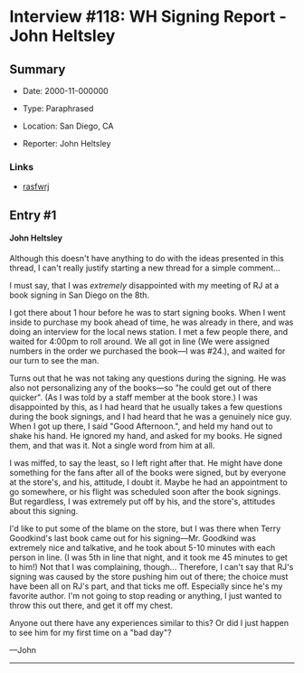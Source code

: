 # Interview #118: WH Signing Report - John Heltsley

## Summary

- Date: 2000-11-000000

- Type: Paraphrased

- Location: San Diego, CA

- Reporter: John Heltsley

### Links

- [rasfwrj](http://groups.google.com/group/rec.arts.sf.written.robert-jordan/msg/77805bb9f25902b5)


## Entry #1

#### John Heltsley

Although this doesn't have anything to do with the ideas presented in this thread, I can't really justify starting a new thread for a simple comment...

I must say, that I was
*extremely*
disappointed with my meeting of RJ at a book signing in San Diego on the 8th.

I got there about 1 hour before he was to start signing books. When I went inside to purchase my book ahead of time, he was already in there, and was doing an interview for the local news station. I met a few people there, and waited for 4:00pm to roll around. We all got in line (We were assigned numbers in the order we purchased the book—I was #24.), and waited for our turn to see the man.

Turns out that he was not taking any questions during the signing. He was also not personalizing any of the books—so "he could get out of there quicker". (As I was told by a staff member at the book store.) I was disappointed by this, as I had heard that he usually takes a few questions during the book signings, and I had heard that he was a genuinely nice guy. When I got up there, I said "Good Afternoon.", and held my hand out to shake his hand. He ignored my hand, and asked for my books. He signed them, and that was it. Not a single word from him at all.

I was miffed, to say the least, so I left right after that. He might have done something for the fans after all of the books were signed, but by everyone at the store's, and his, attitude, I doubt it. Maybe he had an appointment to go somewhere, or his flight was scheduled soon after the book signings. But regardless, I was extremely put off by his, and the store's, attitudes about this signing.

I'd like to put some of the blame on the store, but I was there when Terry Goodkind's last book came out for his signing—Mr. Goodkind was extremely nice and talkative, and he took about 5-10 minutes with each person in line. (I was 5th in line that night, and it took me 45 minutes to get to him!) Not that I was complaining, though... Therefore, I can't say that RJ's signing was caused by the store pushing him out of there; the choice must have been all on RJ's part, and that ticks me off. Especially since he's my favorite author. I'm not going to stop reading or anything, I just wanted to throw this out there, and get it off my chest.

Anyone out there have any experiences similar to this? Or did I just happen to see him for my first time on a "bad day"?

—John


---

